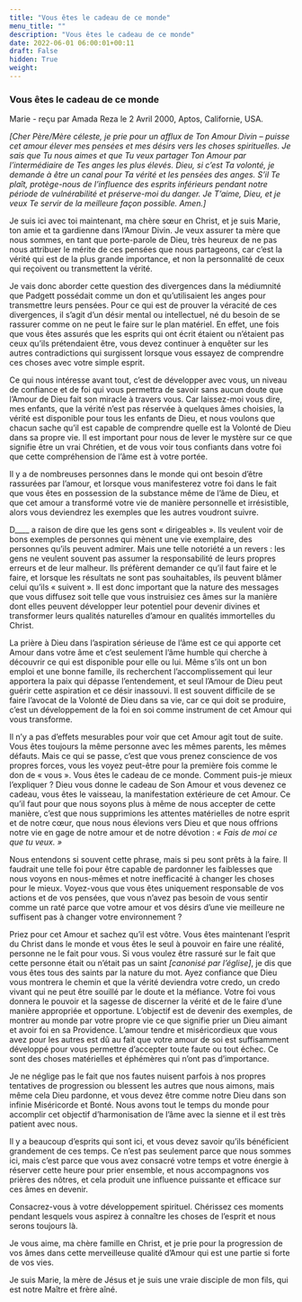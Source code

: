 ```yaml
---
title: "Vous êtes le cadeau de ce monde"
menu_title: ""
description: "Vous êtes le cadeau de ce monde"
date: 2022-06-01 06:00:01+00:11
draft: False
hidden: True
weight:
---
```

### Vous êtes le cadeau de ce monde

Marie - reçu par Amada Reza le 2 Avril 2000, Aptos, Californie, USA.

*[Cher Père/Mère céleste, je prie pour un afflux de Ton Amour Divin – puisse cet amour élever mes pensées et mes désirs vers les choses spirituelles. Je sais que Tu nous aimes et que Tu veux partager Ton Amour par l’intermédiaire de Tes anges les plus élevés. Dieu, si c’est Ta volonté, je demande à être un canal pour Ta vérité et les pensées des anges. S’il Te plaît, protège-nous de l’influence des esprits inférieurs pendant notre période de vulnérabilité et préserve-moi du danger. Je T’aime, Dieu, et je veux Te servir de la meilleure façon possible. Amen.]*

Je suis ici avec toi maintenant, ma chère sœur en Christ, et je suis Marie, ton amie et ta gardienne dans l’Amour Divin. Je veux assurer ta mère que nous sommes, en tant que porte-parole de Dieu, très heureux de ne pas nous attribuer le mérite de ces pensées que nous partageons, car c’est la vérité qui est de la plus grande importance, et non la personnalité de ceux qui reçoivent ou transmettent la vérité.

Je vais donc aborder cette question des divergences dans la médiumnité que Padgett possédait comme un don et qu’utilisaient les anges pour transmettre leurs pensées. Pour ce qui est de prouver la véracité de ces divergences, il s’agit d’un désir mental ou intellectuel, né du besoin de se rassurer comme on ne peut le faire sur le plan matériel. En effet, une fois que vous êtes assurés que les esprits qui ont écrit étaient ou n’étaient pas ceux qu’ils prétendaient être, vous devez continuer à enquêter sur les autres contradictions qui surgissent lorsque vous essayez de comprendre ces choses avec votre simple esprit.

Ce qui nous intéresse avant tout, c’est de développer avec vous, un niveau de confiance et de foi qui vous permettra de savoir sans aucun doute que l’Amour de Dieu fait son miracle à travers vous. Car laissez-moi vous dire, mes enfants, que la vérité n’est pas réservée à quelques âmes choisies, la vérité est disponible pour tous les enfants de Dieu, et nous voulons que chacun sache qu’il est capable de comprendre quelle est la Volonté de Dieu dans sa propre vie. Il est important pour nous de lever le mystère sur ce que signifie être un vrai Chrétien, et de vous voir tous confiants dans votre foi que cette compréhension de l’âme est à votre portée.

Il y a de nombreuses personnes dans le monde qui ont besoin d’être rassurées par l’amour, et lorsque vous manifesterez votre foi dans le fait que vous êtes en possession de la substance même de l’âme de Dieu, et que cet amour a transformé votre vie de manière personnelle et irrésistible, alors vous deviendrez les exemples que les autres voudront suivre.

D____ a raison de dire que les gens sont « dirigeables ». Ils veulent voir de bons exemples de personnes qui mènent une vie exemplaire, des personnes qu’ils peuvent admirer. Mais une telle notoriété a un revers : les gens ne veulent souvent pas assumer la responsabilité de leurs propres erreurs et de leur malheur. Ils préfèrent demander ce qu’il faut faire et le faire, et lorsque les résultats ne sont pas souhaitables, ils peuvent blâmer celui qu’ils « suivent ». Il est donc important que la nature des messages que vous diffusez soit telle que vous instruisiez ces âmes sur la manière dont elles peuvent développer leur potentiel pour devenir divines et transformer leurs qualités naturelles d’amour en qualités immortelles du Christ.

La prière à Dieu dans l’aspiration sérieuse de l’âme est ce qui apporte cet Amour dans votre âme et c’est seulement l’âme humble qui cherche à découvrir ce qui est disponible pour elle ou lui. Même s’ils ont un bon emploi et une bonne famille, ils recherchent l’accomplissement qui leur apportera la paix qui dépasse l’entendement, et seul l’Amour de Dieu peut guérir cette aspiration et ce désir inassouvi. Il est souvent difficile de se faire l’avocat de la Volonté de Dieu dans sa vie, car ce qui doit se produire, c’est un développement de la foi en soi comme instrument de cet Amour qui vous transforme.

Il n’y a pas d’effets mesurables pour voir que cet Amour agit tout de suite. Vous êtes toujours la même personne avec les mêmes parents, les mêmes défauts. Mais ce qui se passe, c’est que vous prenez conscience de vos propres forces, vous les voyez peut-être pour la première fois comme le don de « vous ». Vous êtes le cadeau de ce monde. Comment puis-je mieux l’expliquer ? Dieu vous donne le cadeau de Son Amour et vous devenez ce cadeau, vous êtes le vaisseau, la manifestation extérieure de cet Amour.
Ce qu’il faut pour que nous soyons plus à même de nous accepter de cette manière, c’est que nous supprimions les attentes matérielles de notre esprit et de notre cœur, que nous nous élevions vers Dieu et que nous offrions notre vie en gage de notre amour et de notre dévotion : *« Fais de moi ce que tu veux. »*

Nous entendons si souvent cette phrase, mais si peu sont prêts à la faire. Il faudrait une telle foi pour être capable de pardonner les faiblesses que nous voyons en nous-mêmes et notre inefficacité à changer les choses pour le mieux. Voyez-vous que vous êtes uniquement responsable de vos actions et de vos pensées, que vous n’avez pas besoin de vous sentir comme un raté parce que votre amour et vos désirs d’une vie meilleure ne suffisent pas à changer votre environnement ?

Priez pour cet Amour et sachez qu’il est vôtre. Vous êtes maintenant l’esprit du Christ dans le monde et vous êtes le seul à pouvoir en faire une réalité, personne ne le fait pour vous. Si vous voulez être rassuré sur le fait que cette personne était ou n’était pas un saint *[canonisé par l’église]*, je dis que vous êtes tous des saints par la nature du mot. Ayez confiance que Dieu vous montrera le chemin et que la vérité deviendra votre credo, un credo vivant qui ne peut être souillé par le doute et la méfiance. Votre foi vous donnera le pouvoir et la sagesse de discerner la vérité et de le faire d’une manière appropriée et opportune. L’objectif est de devenir des exemples, de montrer au monde par votre propre vie ce que signifie prier un Dieu aimant et avoir foi en sa Providence. L’amour tendre et miséricordieux que vous avez pour les autres est dû au fait que votre amour de soi est suffisamment développé pour vous permettre d’accepter toute faute ou tout échec. Ce sont des choses matérielles et éphémères qui n’ont pas d’importance.

Je ne néglige pas le fait que nos fautes nuisent parfois à nos propres tentatives de progression ou blessent les autres que nous aimons, mais même cela Dieu pardonne, et vous devez être comme notre Dieu dans son infinie Miséricorde et Bonté. Nous avons tout le temps du monde pour accomplir cet objectif d’harmonisation de l’âme avec la sienne et il est très patient avec nous.

Il y a beaucoup d’esprits qui sont ici, et vous devez savoir qu’ils bénéficient grandement de ces temps. Ce n’est pas seulement parce que nous sommes ici, mais c’est parce que vous avez consacré votre temps et votre énergie à réserver cette heure pour prier ensemble, et nous accompagnons vos prières des nôtres, et cela produit une influence puissante et efficace sur ces âmes en devenir.

Consacrez-vous à votre développement spirituel. Chérissez ces moments pendant lesquels vous aspirez à connaître les choses de l’esprit et nous serons toujours là.

Je vous aime, ma chère famille en Christ, et je prie pour la progression de vos âmes dans cette merveilleuse qualité d’Amour qui est une partie si forte de vos vies.

Je suis Marie, la mère de Jésus et je suis une vraie disciple de mon fils, qui est notre Maître et frère aîné.